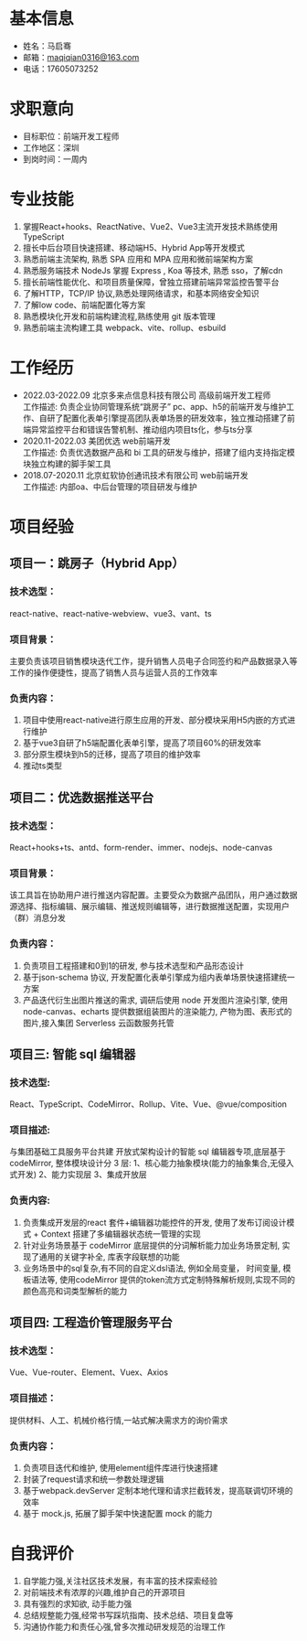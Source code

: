 # 基本信息
- 姓名：马启骞
- 邮箱：maqiqian0316@163.com
- 电话：17605073252

# 求职意向
- 目标职位：前端开发工程师
- 工作地区：深圳
- 到岗时间：一周内

# 专业技能
1. 掌握React+hooks、ReactNative、Vue2、Vue3主流开发技术熟练使用 TypeScript
2. 擅长中后台项目快速搭建、移动端H5、Hybrid App等开发模式
3. 熟悉前端主流架构, 熟悉 SPA 应用和 MPA 应用和微前端架构方案
4. 熟悉服务端技术 NodeJs 掌握 Express , Koa 等技术, 熟悉 sso，了解cdn
5. 擅长前端性能优化、和项目质量保障，曾独立搭建前端异常监控告警平台
6. 了解HTTP，TCP/IP 协议,熟悉处理网络请求，和基本网络安全知识
7. 了解low code、前端配置化等方案
8. 熟悉模块化开发和前端构建流程,熟练使用 git 版本管理
9. 熟悉前端主流构建工具 webpack、vite、rollup、esbuild

# 工作经历
- 2022.03-2022.09 北京多来点信息科技有限公司 高级前端开发工程师  
  工作描述: 负责企业协同管理系统“跳房子” pc、app、h5的前端开发与维护工作、自研了配置化表单引擎提高团队表单场景的研发效率，独立推动搭建了前端异常监控平台和错误告警机制、推动组内项目ts化，参与ts分享
- 2020.11-2022.03	美团优选	web前端开发  
  工作描述: 负责优选数据产品和 bi 工具的研发与维护，搭建了组内支持指定模块独立构建的脚手架工具
- 2018.07-2020.11	北京虹软协创通讯技术有限公司	web前端开发  
  工作描述: 内部oa、中后台管理的项目研发与维护

# 项目经验
## 项目一：跳房子（Hybrid App）
### 技术选型：  
react-native、react-native-webview、vue3、vant、ts  
### 项目背景：  
主要负责该项目销售模块迭代工作，提升销售人员电子合同签约和产品数据录入等工作的操作便捷性，提高了销售人员与运营人员的工作效率  
### 负责内容：
1. 项目中使用react-native进行原生应用的开发、部分模块采用H5内嵌的方式进行维护
2. 基于vue3自研了h5端配置化表单引擎，提高了项目60%的研发效率
3. 部分原生模块到h5的迁移，提高了项目的维护效率
4. 推动ts类型

## 项目二：优选数据推送平台
### 技术选型：  
React+hooks+ts、antd、form-render、immer、nodejs、node-canvas  
### 项目背景：  
该工具旨在协助用户进行推送内容配置。主要受众为数据产品团队，⽤户通过数据源选择、指标编辑、展示编辑、推送规则编辑等，进⾏数据推送配置，实现⽤户（群）消息分发  
### 负责内容：  
1. 负责项目工程搭建和0到1的研发, 参与技术选型和产品形态设计
2. 基于json-schema 协议, 开发配置化表单引擎成为组内表单场景快速搭建统一方案
3. 产品迭代衍生出图片推送的需求, 调研后使用 node 开发图片渲染引擎, 使用 node-canvas、echarts 提供数据组装图片的渲染能力, 产物为图、表形式的图片,接入集团 Serverless 云函数服务托管

## 项目三: 智能 sql 编辑器
### 技术选型:	  
 React、TypeScript、CodeMirror、Rollup、Vite、Vue、@vue/composition  
### 项目描述:  
 与集团基础工具服务平台共建 开放式架构设计的智能 sql 编辑器专项,底层基于 codeMirror, 整体模块设计分 3 层: 1、核心能力抽象模块(能力的抽象集合,无侵入式开发) 2、能力实现层 3、集成开放层  
### 负责内容:    
1. 负责集成开发层的react 套件+编辑器功能控件的开发, 使用了发布订阅设计模式 + Context 搭建了多编辑器状态统一管理的实现
2. 针对业务场景基于 codeMirror 底层提供的分词解析能力加业务场景定制, 实现了通用的关键字补全, 库表字段联想的功能
3. 业务场景中的sql复杂,有不同的自定义dsl语法, 例如全局变量， 时间变量, 模板语法等, 使用codeMirror 提供的token流方式定制特殊解析规则,实现不同的颜色高亮和词类型解析的能力

## 项目四: 工程造价管理服务平台
### 技术选型：
Vue、Vue-router、Element、Vuex、Axios
### 项目描述：
提供材料、人工、机械价格行情,一站式解决需求方的询价需求   
### 负责内容：
1. 负责项目迭代和维护, 使用element组件库进行快速搭建
2. 封装了request请求和统一参数处理逻辑
3. 基于webpack.devServer 定制本地代理和请求拦截转发，提高联调切环境的效率
4. 基于 mock.js, 拓展了脚手架中快速配置 mock 的能力

# 自我评价
1. 自学能力强,关注社区技术发展，有丰富的技术探索经验
2. 对前端技术有浓厚的兴趣,维护自己的开源项目
3. 具有强烈的求知欲, 动手能力强
4. 总结规整能力强,经常书写踩坑指南、技术总结、项目复盘等
5. 沟通协作能力和责任心强,曾多次推动研发规范的治理工作
